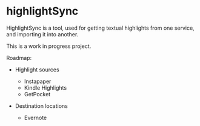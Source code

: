 # highlightSync

HighlightSync is a tool, used for getting textual highlights from one service, and
importing it into another.

This is a work in progress project.

Roadmap:

- Highlight sources
    - Instapaper
    - Kindle Highlights
    - GetPocket


- Destination locations
    - Evernote